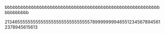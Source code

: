 bbbbbbbbbbbbbbbbbbbbbbbbbbbbbbbbbbbbbbbbbbbbbbbbbbbbbbbbbbbbbbbbbbb                

2134655555555555555555555555555557899999999465512345678945612378945615613